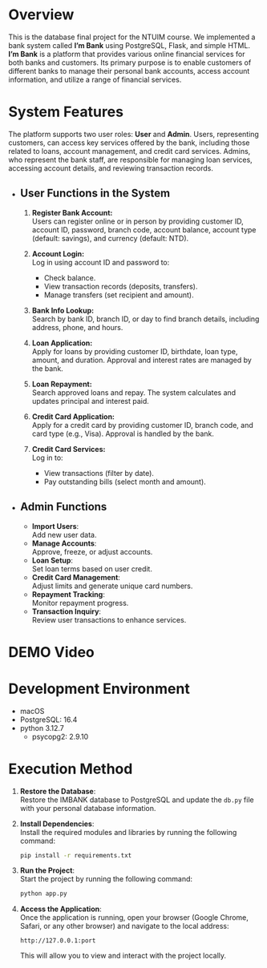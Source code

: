 # Overview  
This is the database final project for the NTUIM course. We implemented a bank system called **I’m Bank** using PostgreSQL, Flask, and simple HTML. **I’m Bank** is a platform that provides various online financial services for both banks and customers. Its primary purpose is to enable customers of different banks to manage their personal bank accounts, access account information, and utilize a range of financial services.

# System Features


The platform supports two user roles: **User** and **Admin**. Users, representing customers, can access key services offered by the bank, including those related to loans, account management, and credit card services. Admins, who represent the bank staff, are responsible for managing loan services, accessing account details, and reviewing transaction records.

- ## User Functions in the System

   1. **Register Bank Account:**  
      Users can register online or in person by providing customer ID, account ID, password, branch code, account balance, account type (default: savings), and currency (default: NTD).
   
   2. **Account Login:**  
      Log in using account ID and password to:  
      - Check balance.  
      - View transaction records (deposits, transfers).  
      - Manage transfers (set recipient and amount).
   
   3. **Bank Info Lookup:**  
      Search by bank ID, branch ID, or day to find branch details, including address, phone, and hours.
   
   4. **Loan Application:**  
      Apply for loans by providing customer ID, birthdate, loan type, amount, and duration. Approval and interest rates are managed by the bank.
   
   5. **Loan Repayment:**  
      Search approved loans and repay. The system calculates and updates principal and interest paid.
   
   6. **Credit Card Application:**  
      Apply for a credit card by providing customer ID, branch code, and card type (e.g., Visa). Approval is handled by the bank.
   
   7. **Credit Card Services:**  
      Log in to:  
      - View transactions (filter by date).  
      - Pay outstanding bills (select month and amount).


- ## Admin Functions
   - **Import Users**:  
      Add new user data.  
   -  **Manage Accounts**:  
      Approve, freeze, or adjust accounts.  
   -  **Loan Setup**:  
      Set loan terms based on user credit.  
   -  **Credit Card Management**:  
      Adjust limits and generate unique card numbers.  
   -  **Repayment Tracking**:  
      Monitor repayment progress.  
    - **Transaction Inquiry**:  
      Review user transactions to enhance services.


# DEMO Video
# Development Environment
- macOS
- PostgreSQL: 16.4
- python 3.12.7
  - psycopg2: 2.9.10







# Execution Method  

   1. **Restore the Database**:  
      Restore the IMBANK database to PostgreSQL and update the `db.py` file with your personal database information.
   
   2. **Install Dependencies**:  
      Install the required modules and libraries by running the following command:  
      ```bash
      pip install -r requirements.txt
      ```
   
   3. **Run the Project**:  
      Start the project by running the following command:  
      ```bash
      python app.py
      ```
   
   4. **Access the Application**:  
      Once the application is running, open your browser (Google Chrome, Safari, or any other browser) and navigate to the local address:  
      ```
      http://127.0.0.1:port
      ```  
      This will allow you to view and interact with the project locally.
